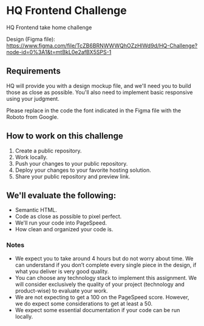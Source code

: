 # HQ Frontend Challenge

HQ Frontend take home challenge

Design (Figma file):
https://www.figma.com/file/TcZB6BRNWWWQhOZzHlWd9d/HQ-Challenge?node-id=0%3A1&t=mtBkL0e2afBX5SPS-1

## Requirements

HQ will provide you with a design mockup file, and we'll need you to build those as close as possible. You'll also need to implement basic responsive using your judgment.

Please replace in the code the font indicated in the Figma file with the Roboto from Google.

## How to work on this challenge

1.  Create a public repository.
2.  Work locally.
3.  Push your changes to your public repository.
4.  Deploy your changes to your favorite hosting solution.
5.  Share your public repository and preview link.

## We'll evaluate the following:

- Semantic HTML.
- Code as close as possible to pixel perfect.
- We'll run your code into PageSpeed.
- How clean and organized your code is.

### Notes

- We expect you to take around 4 hours but do not worry about time. We can understand if you don’t complete every single piece in the design, if what you deliver is very good quality.
- You can choose any technology stack to implement this assignment. We will consider exclusively the quality of your project (technology and product-wise) to evaluate your work.
- We are not expecting to get a 100 on the PageSpeed score. However, we do expect some considerations to get at least a 50.
- We expect some essential documentation if your code can be run locally.
